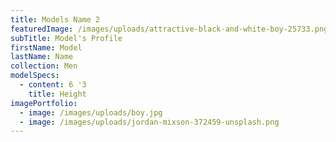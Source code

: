 ```yaml
---
title: Models Name 2
featuredImage: /images/uploads/attractive-black-and-white-boy-25733.png
subTitle: Model's Profile
firstName: Model
lastName: Name
collection: Men
modelSpecs:
  - content: 6 '3
    title: Height
imagePortfolio:
  - image: /images/uploads/boy.jpg
  - image: /images/uploads/jordan-mixson-372459-unsplash.png
---
```


